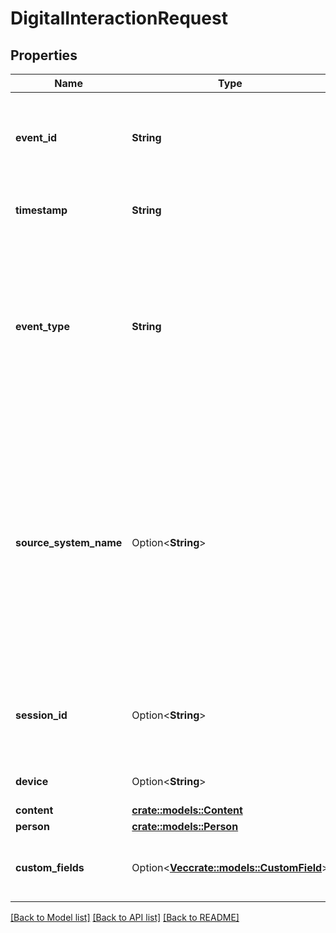 # DigitalInteractionRequest

## Properties

Name | Type | Description | Notes
------------ | ------------- | ------------- | -------------
**event_id** | **String** | The provider's unique identifier for the event used for deduplication | 
**timestamp** | **String** | The date and time of the event in ISO 8601 format | 
**event_type** | **String** | The type of the event, explaining the content and action performed. Values may be partner-aligned, for example, \"link clicked\", \"page viewed\" | 
**source_system_name** | Option<**String**> | When integrating via IPaaS, the name of the technology partner the customer set up a Gong integration with via an IPaaS. When integrating directly with Gong: the name of the company setting up the integration with Gong | [optional]
**session_id** | Option<**String**> | The identifier for the session, useful for tying related events together | [optional]
**device** | Option<**String**> | The device used during the event | [optional]
**content** | [**crate::models::Content**](Content.md) |  | 
**person** | [**crate::models::Person**](Person.md) |  | 
**custom_fields** | Option<[**Vec<crate::models::CustomField>**](CustomField.md)> | Include additional custom data about the event | [optional]

[[Back to Model list]](../README.md#documentation-for-models) [[Back to API list]](../README.md#documentation-for-api-endpoints) [[Back to README]](../README.md)


